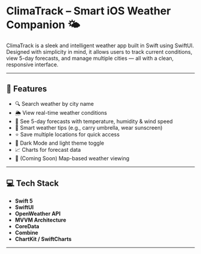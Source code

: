 # ClimaTrack – Smart iOS Weather Companion 🌤️

ClimaTrack is a sleek and intelligent weather app built in Swift using SwiftUI. Designed with simplicity in mind, it allows users to track current conditions, view 5-day forecasts, and manage multiple cities — all with a clean, responsive interface.

---

## 🚀 Features

- 🔍 Search weather by city name
- 🌦️ View real-time weather conditions
- 📅 See 5-day forecasts with temperature, humidity & wind speed
- 🧠 Smart weather tips (e.g., carry umbrella, wear sunscreen)
- ⭐ Save multiple locations for quick access
- 🌙 Dark Mode and light theme toggle
- 📈 Charts for forecast data
- 📍 (Coming Soon) Map-based weather viewing

---

## 💻 Tech Stack

- **Swift 5**
- **SwiftUI**
- **OpenWeather API**
- **MVVM Architecture**
- **CoreData**
- **Combine**
- **ChartKit / SwiftCharts**

---

